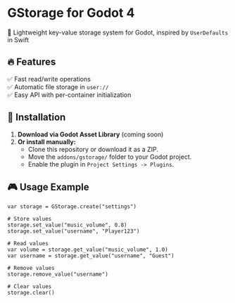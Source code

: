 # GStorage for Godot 4
🚀 Lightweight key-value storage system for Godot, inspired by `UserDefaults` in Swift

## 🔥 Features
✅ Fast read/write operations  
✅ Automatic file storage in `user://`  
✅ Easy API with per-container initialization  

## 📌 Installation
1. **Download via Godot Asset Library** (coming soon)
2. **Or install manually:**
   - Clone this repository or download it as a ZIP.
   - Move the `addons/gstorage/` folder to your Godot project.
   - Enable the plugin in `Project Settings -> Plugins`.

## 🎮 Usage Example
```gdscript
var storage = GStorage.create("settings")

# Store values
storage.set_value("music_volume", 0.8)
storage.set_value("username", "Player123")

# Read values
var volume = storage.get_value("music_volume", 1.0)
var username = storage.get_value("username", "Guest")

# Remove values
storage.remove_value("username")

# Clear values
storage.clear()
```
